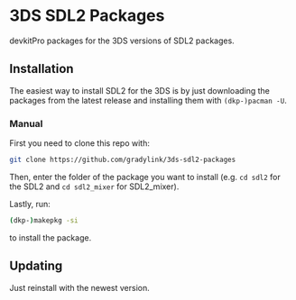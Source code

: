 # 3DS SDL2 Packages

devkitPro packages for the 3DS versions of SDL2 packages.

## Installation

The easiest way to install SDL2 for the 3DS is by just downloading the packages
from the latest release and installing them with `(dkp-)pacman -U`.

### Manual

First you need to clone this repo with:

```sh
git clone https://github.com/gradylink/3ds-sdl2-packages
```

Then, enter the folder of the package you want to install (e.g. `cd sdl2` for
the SDL2 and `cd sdl2_mixer` for SDL2_mixer).

Lastly, run:

```sh
(dkp-)makepkg -si
```

to install the package.

## Updating

Just reinstall with the newest version.
